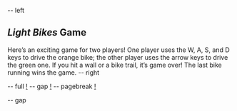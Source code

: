 -- left
## _Light Bikes_ Game
Here’s an exciting game for two players!  One player uses the W, A, S, and D keys to drive the orange bike; the other player uses the arrow keys to drive the green one.  If you hit a wall or a bike trail, it’s game over!  The last bike running wins the game.
-- right

-- full
[!](p44-lightBike.png)
-- gap
[!](p44-listing1a.png)
-- pagebreak
[!](p44-listing1b.png)

-- gap
